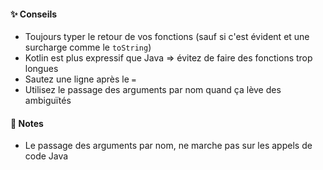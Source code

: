 #### ✨ Conseils

- Toujours typer le retour de vos fonctions
  (sauf si c'est évident et une surcharge comme le `toString`)
- Kotlin est plus expressif que Java => évitez de faire des fonctions trop longues
- Sautez une ligne après le `=`
- Utilisez le passage des arguments par nom quand ça lève des ambiguïtés

#### 📝 Notes

- Le passage des arguments par nom, ne marche pas sur les appels de code Java
